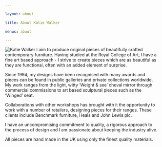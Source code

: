 ```yaml
---

layout: about

title: About Katie Walker

menus: about

---
```




<img class="right top actual_size" src="//images.quru.com/image?src=/kwf/Katie_4.jpg&width=200" alt="Katie Walker"/> I aim to produce original pieces of beautifully crafted contemporary furniture. Having studied at the Royal College of Art, I have a fine art based approach - I strive to create pieces which are as beautiful as they are functional, often with an added element of surprise.

Since 1994, my designs have been recognised with many awards and pieces can be found in public galleries and private collections worldwide. My work ranges from the light, witty ‘Weight & see’ cheval mirror through commercial commissions to art based sculptural pieces such as the ‘Winged’ seat.

Collaborations with other workshops has brought with it the opportunity to work with a number of retailers, designing pieces for their ranges. These clients include Benchmark furniture, Heals and John Lewis plc.

I have an uncompromising commitment to quality, a rigorous approach to the process of design and I am passionate about keeping the industry alive.

All pieces are hand made in the UK using only the finest quality materials.
